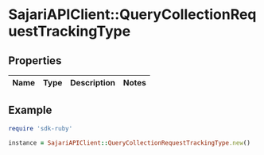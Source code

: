 # SajariAPIClient::QueryCollectionRequestTrackingType

## Properties

| Name | Type | Description | Notes |
| ---- | ---- | ----------- | ----- |

## Example

```ruby
require 'sdk-ruby'

instance = SajariAPIClient::QueryCollectionRequestTrackingType.new()
```


